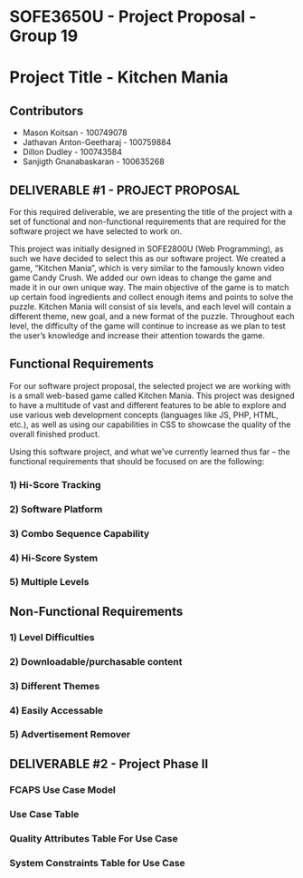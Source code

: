 # SOFE3650U - Project Proposal - Group 19
# Project Title - Kitchen Mania 
## Contributors 
* Mason Koitsan - 100749078
* Jathavan Anton-Geetharaj - 100759884
* Dillon Dudley - 100743584
* Sanjigth Gnanabaskaran - 100635268

## DELIVERABLE #1 - PROJECT PROPOSAL 

For this required deliverable, we are presenting the title of the project with a set of functional and non-functional requirements that are required for the software project we have selected to work on. 

This project was initially designed in SOFE2800U (Web Programming), as such we have decided to select this as our software project. We created a game, “Kitchen Mania”, which is very similar to the famously known video game Candy Crush. We added our own ideas to change the game and made it in our own unique way. The main objective of the game is to match up certain food ingredients and collect enough items and points to solve the puzzle. Kitchen Mania will consist of six levels, and each level will contain a different theme, new goal, and a new format of the puzzle. Throughout each level, the difficulty of the game will continue to increase as we plan to test the user’s knowledge and increase their attention towards the game.  

## Functional Requirements
For our software project proposal, the selected project we are working with is a small web-based game called Kitchen Mania. This project was designed to have a multitude of vast and different features to be able to explore and use various web development concepts (languages like JS, PHP, HTML, etc.), as well as using our capabilities in CSS to showcase the quality of the overall finished product. 

Using this software project, and what we’ve currently learned thus far – the functional requirements that should be focused on are the following:

### 1) **Hi-Score Tracking** 

### 2) **Software Platform** 

### 3) **Combo Sequence Capability**

### 4) **Hi-Score System**

### 5) **Multiple Levels**

## Non-Functional Requirements 

### 1) **Level Difficulties**

### 2) **Downloadable/purchasable content**

### 3) **Different Themes**

### 4) **Easily Accessable**

### 5) **Advertisement Remover**

## DELIVERABLE #2 - Project Phase II 


### FCAPS Use Case Model

### Use Case Table

### Quality Attributes Table For Use Case

### System Constraints Table for Use Case